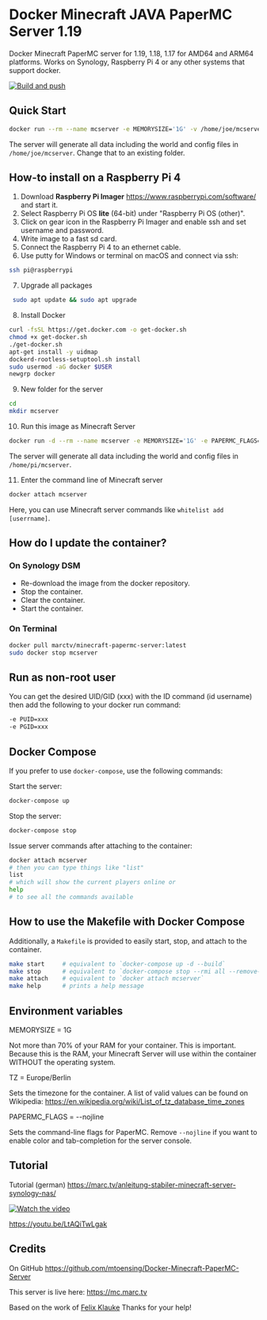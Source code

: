 # Docker Minecraft JAVA PaperMC Server 1.19

Docker Minecraft PaperMC server for 1.19, 1.18, 1.17 for AMD64 and ARM64 platforms. Works on Synology, Raspberry Pi 4 or any other systems that support docker.

[![Build and push](https://github.com/mtoensing/Docker-Minecraft-PaperMC-Server/actions/workflows/dockerimage.yml/badge.svg?branch=master&event=push)](https://github.com/mtoensing/Docker-Minecraft-PaperMC-Server/actions/workflows/dockerimage.yml)

## Quick Start

```sh
docker run --rm --name mcserver -e MEMORYSIZE='1G' -v /home/joe/mcserver:/data:rw -p 25565:25565 -i marctv/minecraft-papermc-server:latest
```
The server will generate all data including the world and config files in ``/home/joe/mcserver``. Change that to an existing folder.

## How-to install on a Raspberry Pi 4

1. Download **Raspberry Pi Imager** https://www.raspberrypi.com/software/ and start it.
2. Select Raspberry Pi OS **lite** (64-bit) under "Raspberry Pi OS (other)".
3. Click on gear icon in the Raspberry Pi Imager and enable ssh and set username and password.
4. Write image to a fast sd card. 
5. Connect the Raspberry Pi 4 to an ethernet cable.
6. Use putty for Windows or terminal on macOS and connect via ssh:
```sh
ssh pi@raspberrypi
```
7. Upgrade all packages
```sh
 sudo apt update && sudo apt upgrade
```
8. Install Docker 
```sh
curl -fsSL https://get.docker.com -o get-docker.sh
chmod +x get-docker.sh 
./get-docker.sh 
apt-get install -y uidmap
dockerd-rootless-setuptool.sh install
sudo usermod -aG docker $USER
newgrp docker
```
9. New folder for the server
```sh
cd 
mkdir mcserver
```
10. Run this image as Minecraft Server
```sh
docker run -d --rm --name mcserver -e MEMORYSIZE='1G' -e PAPERMC_FLAGS='' -v /home/pi/mcserver:/data:rw -p 25565:25565 -it marctv/minecraft-papermc-server:latest
```
The server will generate all data including the world and config files in ``/home/pi/mcserver``.

11. Enter the command line of Minecraft server
```sh
docker attach mcserver
```
Here, you can use Minecraft server commands like ``whitelist add [userrname]``.

## How do I update the container? 

### On Synology DSM

* Re-download the image from the docker repository.
* Stop the container.
* Clear the container.
* Start the container.

### On Terminal

```sh
docker pull marctv/minecraft-papermc-server:latest
sudo docker stop mcserver
```

## Run as non-root user

You can get the desired UID/GID (xxx) with the ID command (id username) then add the following to your docker run command:

```sh
-e PUID=xxx
-e PGID=xxx
```

## Docker Compose

If you prefer to use `docker-compose`, use the following commands:

Start the server:
```sh
docker-compose up
```
Stop the server:
```sh
docker-compose stop
```
Issue server commands after attaching to the container:
```sh
docker attach mcserver
# then you can type things like "list"
list
# which will show the current players online or
help
# to see all the commands available
```

## How to use the Makefile with Docker Compose 

Additionally, a `Makefile` is provided to easily start, stop, and attach to the container.

```sh
make start     # equivalent to `docker-compose up -d --build`
make stop      # equivalent to `docker-compose stop --rmi all --remove-orphans`
make attach    # equivalent to `docker attach mcserver`
make help      # prints a help message
```

## Environment variables

MEMORYSIZE = 1G

Not more than 70% of your RAM for your container. This is important. Because this is the RAM, your Minecraft Server will use within the container WITHOUT the operating system.

TZ = Europe/Berlin 

Sets the timezone for the container. A list of valid values can be found on Wikipedia: https://en.wikipedia.org/wiki/List_of_tz_database_time_zones

PAPERMC_FLAGS = --nojline

Sets the command-line flags for PaperMC. Remove `--nojline` if you want to enable color and tab-completion for the server console.

## Tutorial

Tutorial (german) https://marc.tv/anleitung-stabiler-minecraft-server-synology-nas/

[![Watch the video](https://img.youtube.com/vi/LtAQiTwLgak/maxresdefault.jpg)](https://youtu.be/LtAQiTwLgak)

https://youtu.be/LtAQiTwLgak

## Credits

On GitHub https://github.com/mtoensing/Docker-Minecraft-PaperMC-Server

This server is live here: https://mc.marc.tv

Based on the work of [Felix Klauke](https://github.com/FelixKlauke/paperspigot-docker) Thanks for your help!
